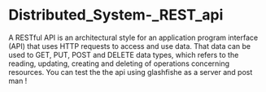 # Distributed_System-_REST_api
A RESTful API is an architectural style for an application program interface (API) that uses HTTP requests to access and use data. That data can be used to GET, PUT, POST and DELETE data types, which refers to the reading, updating, creating and deleting of operations concerning resources.
You can test the the api using glashfishe as a server and post man !
